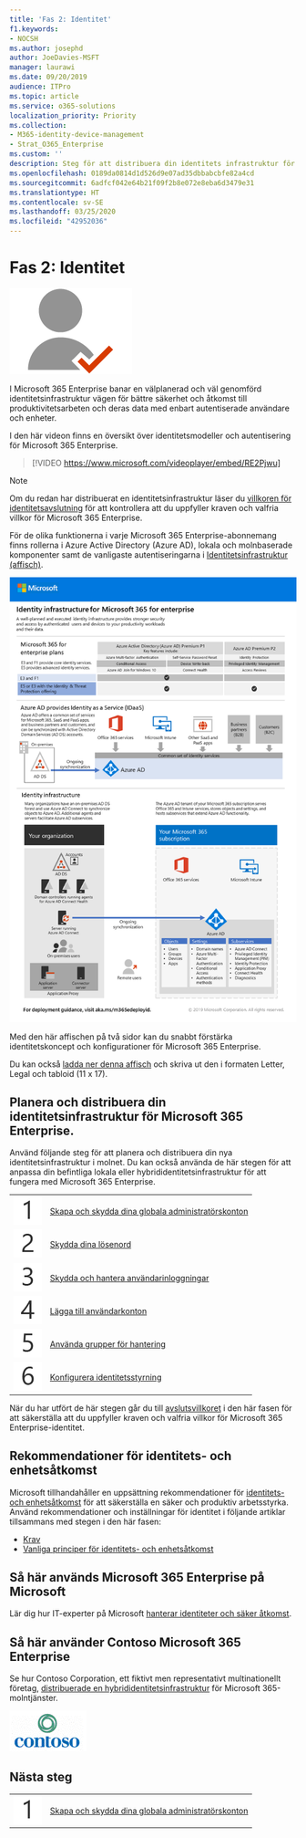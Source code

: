 ```yaml
---
title: 'Fas 2: Identitet'
f1.keywords:
- NOCSH
ms.author: josephd
author: JoeDavies-MSFT
manager: laurawi
ms.date: 09/20/2019
audience: ITPro
ms.topic: article
ms.service: o365-solutions
localization_priority: Priority
ms.collection:
- M365-identity-device-management
- Strat_O365_Enterprise
ms.custom: ''
description: Steg för att distribuera din identitets infrastruktur för Microsoft 365 Enterprise.
ms.openlocfilehash: 0189da0814d1d526d9e07ad35dbbabcbfe82a4cd
ms.sourcegitcommit: 6adfcf042e64b21f09f2b8e072e8eba6d3479e31
ms.translationtype: HT
ms.contentlocale: sv-SE
ms.lasthandoff: 03/25/2020
ms.locfileid: "42952036"
---
```

# <a name="phase-2-identity"></a>Fas 2: Identitet

![Fas 2: Identitet](../media/deploy-foundation-infrastructure/identity_icon.png)

I Microsoft 365 Enterprise banar en välplanerad och väl genomförd identitetsinfrastruktur vägen för bättre säkerhet och åtkomst till produktivitetsarbeten och deras data med enbart autentiserade användare och enheter.

I den här videon finns en översikt över identitetsmodeller och autentisering för Microsoft 365 Enterprise.

<p> </p>

> [!VIDEO https://www.microsoft.com/videoplayer/embed/RE2Pjwu]

>[!Note]
>Om du redan har distribuerat en identitetsinfrastruktur läser du [villkoren för identitetsavslutning](identity-exit-criteria.md) för att kontrollera att du uppfyller kraven och valfria villkor för Microsoft 365 Enterprise.
>

För de olika funktionerna i varje Microsoft 365 Enterprise-abonnemang finns rollerna i Azure Active Directory (Azure AD), lokala och molnbaserade komponenter samt de vanligaste autentiseringarna i [Identitetsinfrastruktur (affisch)](../media/identity-infrastructure/M365E-ID-Infra.pdf).

[![Identitetsinfrastruktur (affisch)](../media/identity-infrastructure/m365e-identity-arch-poster.png)](../media/identity-infrastructure/M365E-ID-Infra.pdf)

Med den här affischen på två sidor kan du snabbt förstärka identitetskoncept och konfigurationer för Microsoft 365 Enterprise.

Du kan också [ladda ner denna affisch](https://github.com/MicrosoftDocs/microsoft-365-docs/raw/public/microsoft-365/media/identity-infrastructure/M365E-ID-Infra.pdf) och skriva ut den i formaten Letter, Legal och tabloid (11 x 17).

## <a name="plan-and-deploy-your-microsoft-365-enterprise-identity-infrastructure"></a>Planera och distribuera din identitetsinfrastruktur för Microsoft 365 Enterprise. 

Använd följande steg för att planera och distribuera din nya identitetsinfrastruktur i molnet. Du kan också använda de här stegen för att anpassa din befintliga lokala eller hybrididentitetsinfrastruktur för att fungera med Microsoft 365 Enterprise. 

|||
|:-------|:-----|
|![Steg 1](../media/stepnumbers/Step1.png)| [Skapa och skydda dina globala administratörskonton](identity-create-protect-global-admins.md) |
|![Steg 2](../media/stepnumbers/Step2.png)| [Skydda dina lösenord](identity-secure-your-passwords.md) |
|![Steg 3](../media/stepnumbers/Step3.png)| [Skydda och hantera användarinloggningar](identity-secure-user-sign-ins.md) |
|![Steg 4](../media/stepnumbers/Step4.png)| [Lägga till användarkonton](identity-add-user-accounts.md) |
|![Steg 5](../media/stepnumbers/Step5.png)| [Använda grupper för hantering](identity-use-group-management.md) |
|![Steg 6](../media/stepnumbers/Step6.png)| [Konfigurera identitetsstyrning](identity-configure-identity-governance.md) |

När du har utfört de här stegen går du till [avslutsvillkoret](identity-exit-criteria.md) i den här fasen för att säkerställa att du uppfyller kraven och valfria villkor för Microsoft 365 Enterprise-identitet.

## <a name="identity-and-device-access-recommendations"></a>Rekommendationer för identitets- och enhetsåtkomst

Microsoft tillhandahåller en uppsättning rekommendationer för [identitets- och enhetsåtkomst](microsoft-365-policies-configurations.md) för att säkerställa en säker och produktiv arbetsstyrka. Använd rekommendationer och inställningar för identitet i följande artiklar tillsammans med stegen i den här fasen:

- [Krav](identity-access-prerequisites.md)
- [Vanliga principer för identitets- och enhetsåtkomst](identity-access-policies.md)

## <a name="how-microsoft-does-microsoft-365-enterprise"></a>Så här används Microsoft 365 Enterprise på Microsoft

Lär dig hur IT-experter på Microsoft [hanterar identiteter och säker åtkomst](https://www.microsoft.com/itshowcase/deploying-and-managing-microsoft-365#primaryR5).

## <a name="how-contoso-did-microsoft-365-enterprise"></a>Så här använder Contoso Microsoft 365 Enterprise

Se hur Contoso Corporation, ett fiktivt men representativt multinationellt företag, [distribuerade en hybrididentitetsinfrastruktur](contoso-identity.md) för Microsoft 365-molntjänster.

![Contoso Corporation](../media/contoso-overview/contoso-icon.png)


## <a name="next-step"></a>Nästa steg

|||
|:-------|:-----|
|![Steg 1](../media/stepnumbers/Step1.png)| [Skapa och skydda dina globala administratörskonton](identity-create-protect-global-admins.md) |
